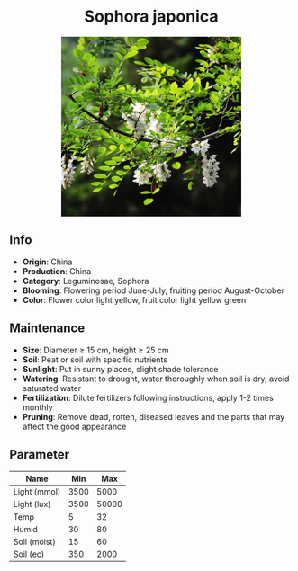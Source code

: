 <h1 align='center'>Sophora japonica</h1>
<p align="center">
    <img 
        align='center'
        width='320'
        src="../images/sophora japonica.png" 
        alt='Sophora japonica' />
</p>

## Info

 - **Origin**: China
 - **Production**: China
 - **Category**: Leguminosae, Sophora
 - **Blooming**: Flowering period June-July, fruiting period August-October
 - **Color**: Flower color light yellow, fruit color light yellow green

## Maintenance

 - **Size**: Diameter ≥ 15 cm, height ≥ 25 cm
 - **Soil**: Peat or soil with specific nutrients
 - **Sunlight**: Put in sunny places, slight shade tolerance
 - **Watering**: Resistant to drought, water thoroughly when soil is dry, avoid saturated water
 - **Fertilization**: Dilute fertilizers following instructions, apply 1-2 times monthly
 - **Pruning**: Remove dead, rotten, diseased leaves and the parts that may affect the good appearance

## Parameter

| Name         | Min  | Max   |
|--------------|------|-------|
| Light (mmol) | 3500 | 5000  |
| Light (lux)  | 3500 | 50000 |
| Temp         | 5    | 32    |
| Humid        | 30   | 80    |
| Soil (moist) | 15   | 60    |
| Soil (ec)    | 350  | 2000  |